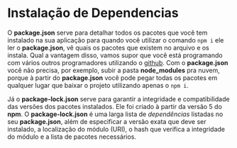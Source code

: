 # Instalação de Dependencias

O **package.json** serve para detalhar todos os pacotes que você tem instalado na sua aplicação para quando você utilizar o comando `npm i` ele ler o **package.json**, vê quais os pacotes que existem no arquivo e os instala. Qual a vantagem disso, vamos supor que você está programando com vários outros programadores utilizando o [github](https://github.com/). Com o **package.json** você não precisa, por exemplo, subir a pasta **node_modules** pra nuvem, porque à partir do **package.json** você pode pegar todas os pacotes em qualquer lugar que baixar o projeto utilizando apenas o `npm i`.

Já o **package-lock.json** serve para garantir a integridade e compatibilidade das versões dos pacotes instalados. Ele foi criado à partir da versão 5 do **npm**. O **package-lock.json** é uma larga lista de *dependências* listadas no seu **package.json**, além de especificar a versão exata que deve ser instalado, a localização do módulo (URI), o hash que verifica a integridade do módulo e a lista de pacotes necessários.
